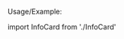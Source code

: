 Usage/Example:

import InfoCard from './InfoCard'

<ThemeProvider theme={defaultTheme}>
    <div>
      <InfoCard
        name="Daniel Dowd"
        responsiblities={['Programming', 'Databases']}
        photo={photo}
        aboutMe="I enjoy making software"
      />
    </div>
</ThemeProvider>
